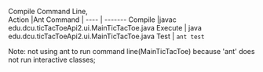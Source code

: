 
Compile Command Line,  
Action |Ant Command 
| ---- | ------- 
Compile |javac edu.dcu.ticTacToeApi2.ui.MainTicTacToe.java
Execute      | java edu.dcu.ticTacToeApi2.ui.MainTicTacToe.java
Test         | `ant test`

Note: not using ant to run command line(MainTicTacToe) because 'ant' does not run interactive classes; 
